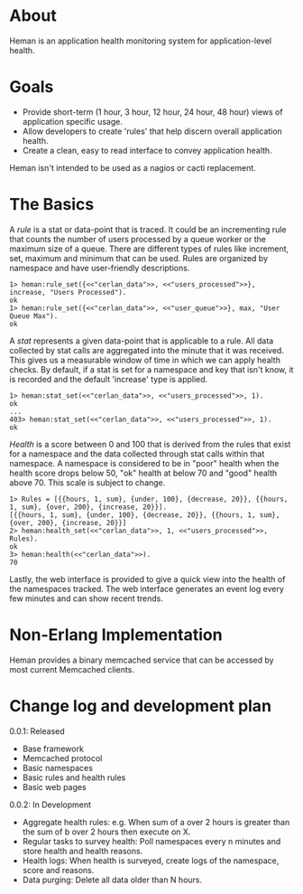 # About

Heman is an application health monitoring system for application-level health.

# Goals

 * Provide short-term (1 hour, 3 hour, 12 hour, 24 hour, 48 hour) views of application specific usage.
 * Allow developers to create 'rules' that help discern overall application health.
 * Create a clean, easy to read interface to convey application health.

Heman isn't intended to be used as a nagios or cacti replacement.

# The Basics

A *rule* is a stat or data-point that is traced. It could be an incrementing rule that counts the number of users processed by a queue worker or the maximum size of a queue. There are different types of rules like increment, set, maximum and minimum that can be used. Rules are organized by namespace and have user-friendly descriptions.

    1> heman:rule_set({<<"cerlan_data">>, <<"users_processed">>}, increase, "Users Processed").
    ok
    1> heman:rule_set({<<"cerlan_data">>, <<"user_queue">>}, max, "User Queue Max").
    ok

A *stat* represents a given data-point that is applicable to a rule. All data collected by stat calls are aggregated into the minute that it was received. This gives us a measurable window of time in which we can apply health checks. By default, if a stat is set for a namespace and key that isn't know, it is recorded and the default 'increase' type is applied.

    1> heman:stat_set(<<"cerlan_data">>, <<"users_processed">>, 1).
    ok
    ...
    403> heman:stat_set(<<"cerlan_data">>, <<"users_processed">>, 1).
    ok

*Health* is a score between 0 and 100 that is derived from the rules that exist for a namespace and the data collected through stat calls within that namespace. A namespace is considered to be in "poor" health when the health score drops below 50, "ok" health at below 70 and "good" health above 70. This scale is subject to change.

    1> Rules = [{{hours, 1, sum}, {under, 100}, {decrease, 20}}, {{hours, 1, sum}, {over, 200}, {increase, 20}}].
    [{{hours, 1, sum}, {under, 100}, {decrease, 20}}, {{hours, 1, sum}, {over, 200}, {increase, 20}}]
    2> heman:health_set(<<"cerlan_data">>, 1, <<"users_processed">>, Rules).
    ok
    3> heman:health(<<"cerlan_data">>).
    70

Lastly, the web interface is provided to give a quick view into the health of the namespaces tracked. The web interface generates an event log every few minutes and can show recent trends.

# Non-Erlang Implementation

Heman provides a binary memcached service that can be accessed by most current Memcached clients.

# Change log and development plan

0.0.1: Released

* Base framework
* Memcached protocol
* Basic namespaces
* Basic rules and health rules
* Basic web pages

0.0.2: In Development

* Aggregate health rules: e.g. When sum of a over 2 hours is greater than the sum of b over 2 hours then execute on X.
* Regular tasks to survey health: Poll namespaces every n minutes and store health and health reasons.
* Health logs: When health is surveyed, create logs of the namespace, score and reasons.
* Data purging: Delete all data older than N hours. 